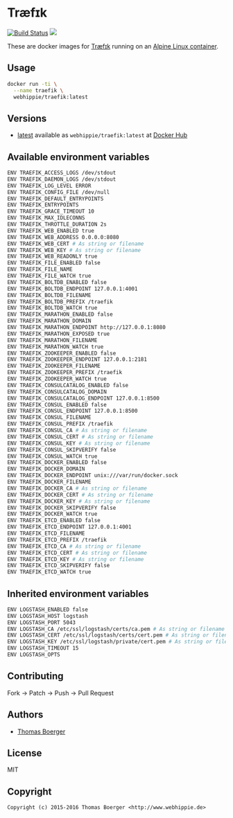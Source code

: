 # Træfɪk

[![Build Status](http://github.dronehippie.de/api/badges/dockhippie/traefik/status.svg)](http://github.dronehippie.de/dockhippie/traefik)
[![](https://badge.imagelayers.io/webhippie/traefik:latest.svg)](https://imagelayers.io/?images=webhippie/traefik:latest 'Get your own badge on imagelayers.io')

These are docker images for [Træfɪk](https://github.com/containous/traefik) running on an
[Alpine Linux container](https://registry.hub.docker.com/u/webhippie/alpine/).


## Usage

```bash
docker run -ti \
  --name traefik \
  webhippie/traefik:latest
```


## Versions

* [latest](https://github.com/dockhippie/traefik/tree/master)
  available as ```webhippie/traefik:latest``` at
  [Docker Hub](https://registry.hub.docker.com/u/webhippie/traefik/)


## Available environment variables

```bash
ENV TRAEFIK_ACCESS_LOGS /dev/stdout
ENV TRAEFIK_DAEMON_LOGS /dev/stdout
ENV TRAEFIK_LOG_LEVEL ERROR
ENV TRAEFIK_CONFIG_FILE /dev/null
ENV TRAEFIK_DEFAULT_ENTRYPOINTS
ENV TRAEFIK_ENTRYPOINTS
ENV TRAEFIK_GRACE_TIMEOUT 10
ENV TRAEFIK_MAX_IDLECONNS
ENV TRAEFIK_THROTTLE_DURATION 2s
ENV TRAEFIK_WEB_ENABLED true
ENV TRAEFIK_WEB_ADDRESS 0.0.0.0:8080
ENV TRAEFIK_WEB_CERT # As string or filename
ENV TRAEFIK_WEB_KEY # As string or filename
ENV TRAEFIK_WEB_READONLY true
ENV TRAEFIK_FILE_ENABLED false
ENV TRAEFIK_FILE_NAME
ENV TRAEFIK_FILE_WATCH true
ENV TRAEFIK_BOLTDB_ENABLED false
ENV TRAEFIK_BOLTDB_ENDPOINT 127.0.0.1:4001
ENV TRAEFIK_BOLTDB_FILENAME
ENV TRAEFIK_BOLTDB_PREFIX /traefik
ENV TRAEFIK_BOLTDB_WATCH true
ENV TRAEFIK_MARATHON_ENABLED false
ENV TRAEFIK_MARATHON_DOMAIN
ENV TRAEFIK_MARATHON_ENDPOINT http://127.0.0.1:8080
ENV TRAEFIK_MARATHON_EXPOSED true
ENV TRAEFIK_MARATHON_FILENAME
ENV TRAEFIK_MARATHON_WATCH true
ENV TRAEFIK_ZOOKEEPER_ENABLED false
ENV TRAEFIK_ZOOKEEPER_ENDPOINT 127.0.0.1:2181
ENV TRAEFIK_ZOOKEEPER_FILENAME
ENV TRAEFIK_ZOOKEEPER_PREFIX /traefik
ENV TRAEFIK_ZOOKEEPER_WATCH true
ENV TRAEFIK_CONSULCATALOG_ENABLED false
ENV TRAEFIK_CONSULCATALOG_DOMAIN
ENV TRAEFIK_CONSULCATALOG_ENDPOINT 127.0.0.1:8500
ENV TRAEFIK_CONSUL_ENABLED false
ENV TRAEFIK_CONSUL_ENDPOINT 127.0.0.1:8500
ENV TRAEFIK_CONSUL_FILENAME
ENV TRAEFIK_CONSUL_PREFIX /traefik
ENV TRAEFIK_CONSUL_CA # As string or filename
ENV TRAEFIK_CONSUL_CERT # As string or filename
ENV TRAEFIK_CONSUL_KEY # As string or filename
ENV TRAEFIK_CONSUL_SKIPVERIFY false
ENV TRAEFIK_CONSUL_WATCH true
ENV TRAEFIK_DOCKER_ENABLED false
ENV TRAEFIK_DOCKER_DOMAIN
ENV TRAEFIK_DOCKER_ENDPOINT unix:///var/run/docker.sock
ENV TRAEFIK_DOCKER_FILENAME
ENV TRAEFIK_DOCKER_CA # As string or filename
ENV TRAEFIK_DOCKER_CERT # As string or filename
ENV TRAEFIK_DOCKER_KEY # As string or filename
ENV TRAEFIK_DOCKER_SKIPVERIFY false
ENV TRAEFIK_DOCKER_WATCH true
ENV TRAEFIK_ETCD_ENABLED false
ENV TRAEFIK_ETCD_ENDPOINT 127.0.0.1:4001
ENV TRAEFIK_ETCD_FILENAME
ENV TRAEFIK_ETCD_PREFIX /traefik
ENV TRAEFIK_ETCD_CA # As string or filename
ENV TRAEFIK_ETCD_CERT # As string or filename
ENV TRAEFIK_ETCD_KEY # As string or filename
ENV TRAEFIK_ETCD_SKIPVERIFY false
ENV TRAEFIK_ETCD_WATCH true
```


## Inherited environment variables

```bash
ENV LOGSTASH_ENABLED false
ENV LOGSTASH_HOST logstash
ENV LOGSTASH_PORT 5043
ENV LOGSTASH_CA /etc/ssl/logstash/certs/ca.pem # As string or filename
ENV LOGSTASH_CERT /etc/ssl/logstash/certs/cert.pem # As string or filename
ENV LOGSTASH_KEY /etc/ssl/logstash/private/cert.pem # As string or filename
ENV LOGSTASH_TIMEOUT 15
ENV LOGSTASH_OPTS
```


## Contributing

Fork -> Patch -> Push -> Pull Request


## Authors

* [Thomas Boerger](https://github.com/tboerger)


## License

MIT


## Copyright

```
Copyright (c) 2015-2016 Thomas Boerger <http://www.webhippie.de>
```
